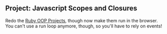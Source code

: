 
## Project: Javascript Scopes and Closures

Redo the [Ruby OOP Projects](/courses/ruby-programming/lessons/oop), though now make them run in the browser.  You can't use a run loop anymore, though, so you'll have to rely on events!
